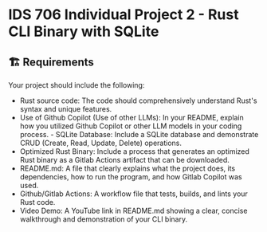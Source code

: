# IDS 706 Individual Project 2 - Rust CLI Binary with SQLite

## 🏗️ Requirements
Your project should include the following:
- Rust source code: The code should comprehensively understand Rust's syntax and unique features.
- Use of Github Copilot (Use of other LLMs): In your README, explain how you utilized Github Copilot or other LLM models in your coding process. - SQLite Database: Include a SQLite database and demonstrate CRUD (Create, Read, Update, Delete) operations.
- Optimized Rust Binary: Include a process that generates an optimized Rust binary as a Gitlab Actions artifact that can be downloaded.
- README.md: A file that clearly explains what the project does, its dependencies, how to run the program, and how Gitlab Copilot was used.
- Github/Gitlab Actions: A workflow file that tests, builds, and lints your Rust code.
- Video Demo: A YouTube link in README.md showing a clear, concise walkthrough and demonstration of your CLI binary.